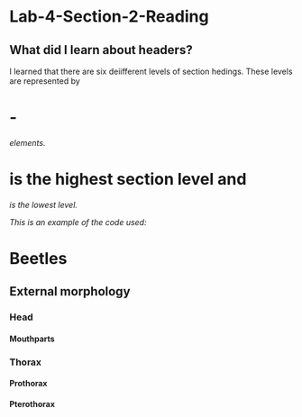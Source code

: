 # Lab-4-Section-2-Reading

## What did I learn about headers?

I learned that there are six deiifferent levels of section hedings.
These levels are represented by <h1>-<h6> elements. 
 <h1> is the highest section level and <h6> is the lowest level.
 
 This is an example of the code used:
  <h1>Beetles</h1>
    <h2>External morphology</h2>
        <h3>Head</h3>
            <h4>Mouthparts</h4>
        <h3>Thorax</h3>
            <h4>Prothorax</h4>
            <h4>Pterothorax</h4>
